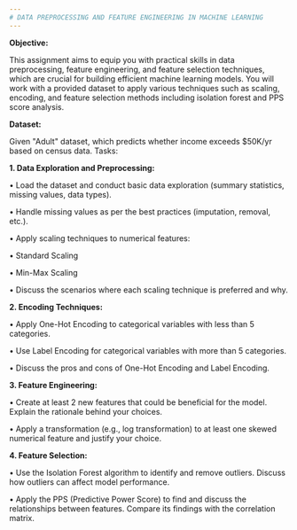 ```yaml
---
# DATA PREPROCESSING AND FEATURE ENGINEERING IN MACHINE LEARNING
---
```


**Objective:**

This assignment aims to equip you with practical skills in data preprocessing, feature engineering, and feature selection techniques, which are crucial for building efficient machine learning models. You will work with a provided dataset to apply various techniques such as scaling, encoding, and feature selection methods including isolation forest and PPS score analysis.

**Dataset:**

Given "Adult" dataset, which predicts whether income exceeds $50K/yr based on census data.
Tasks:

**1. Data Exploration and Preprocessing:**

•	Load the dataset and conduct basic data exploration (summary statistics, missing values, data types).

•	Handle missing values as per the best practices (imputation, removal, etc.).

•	Apply scaling techniques to numerical features:

•	Standard Scaling

•	Min-Max Scaling

•	Discuss the scenarios where each scaling technique is preferred and why.

**2. Encoding Techniques:**

•	Apply One-Hot Encoding to categorical variables with less than 5 categories.

•	Use Label Encoding for categorical variables with more than 5 categories.

•	Discuss the pros and cons of One-Hot Encoding and Label Encoding.

**3. Feature Engineering:**

•	Create at least 2 new features that could be beneficial for the model. Explain the rationale behind your choices.

•	Apply a transformation (e.g., log transformation) to at least one skewed numerical feature and justify your choice.

**4. Feature Selection:**

•	Use the Isolation Forest algorithm to identify and remove outliers. Discuss how outliers can affect model performance.

•	Apply the PPS (Predictive Power Score) to find and discuss the relationships between features. Compare its findings with the correlation matrix.
